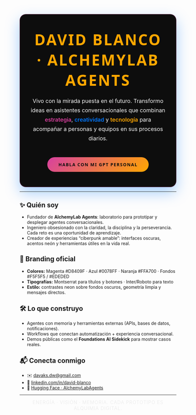 <div align="center" style="background:#0d0d0d; padding:48px 32px; border-radius:20px; border:1px solid rgba(216,64,159,0.4); box-shadow:0 18px 45px rgba(0,120,255,0.35);">
  <h1 style="margin:0; font-family:'Montserrat','Segoe UI',sans-serif; font-size:3rem; letter-spacing:0.08em; text-transform:uppercase; color:#FFA700;">
    David Blanco · AlchemyLab Agents
  </h1>
  <p style="margin-top:20px; max-width:720px; font-family:'Inter','Roboto',sans-serif; font-size:1.1rem; line-height:1.7; color:#F5F5F5;">
    Vivo con la mirada puesta en el futuro. Transformo ideas en asistentes conversacionales que combinan <span style="color:#D8409F; font-weight:600;">estrategia</span>, <span style="color:#0078FF; font-weight:600;">creatividad</span> y <span style="color:#FFA700; font-weight:600;">tecnología</span> para acompañar a personas y equipos en sus procesos diarios.
  </p>
  <a href="https://vokaflow-1-foundations.hf.space" style="display:inline-block; margin-top:28px; padding:14px 36px; background:linear-gradient(135deg,#D8409F 0%,#FFA700 100%); color:#0d0d0d; text-decoration:none; font-family:'Montserrat','Segoe UI',sans-serif; font-weight:700; border-radius:999px; letter-spacing:0.12em; text-transform:uppercase;">
    Habla con mi GPT personal
  </a>
</div>

---

## ✨ Quién soy
- Fundador de **AlchemyLab Agents**: laboratorio para prototipar y desplegar agentes conversacionales.
- Ingeniero obsesionado con la claridad, la disciplina y la perseverancia. Cada reto es una oportunidad de aprendizaje.
- Creador de experiencias “ciberpunk amable”: interfaces oscuras, acentos neón y herramientas útiles en la vida real.

## 🎨 Branding oficial
- **Colores:** Magenta #D8409F · Azul #0078FF · Naranja #FFA700 · Fondos #F5F5F5 / #EDEDED
- **Tipografías:** Montserrat para títulos y botones · Inter/Roboto para texto
- **Estilo:** contrastes neon sobre fondos oscuros, geometría limpia y mensajes directos.

## 🛠️ Lo que construyo
- Agentes con memoria y herramientas externas (APIs, bases de datos, notificaciones).
- Workflows que conectan automatización + experiencia conversacional.
- Demos públicas como el **Foundations AI Sidekick** para mostrar casos reales.

## 📬 Conecta conmigo
- ✉️ [davaks.dw@gmail.com](mailto:davaks.dw@gmail.com)
- 💼 [linkedin.com/in/david-blanco](https://www.linkedin.com/in/david-blanco)
- 🤖 [Hugging Face · AlchemyLabAgents](https://huggingface.co/alchemylabagents)

---

<div align="center" style="font-family:'Inter','Roboto',sans-serif; font-size:0.95rem; color:#EDEDED; letter-spacing:0.06em; text-transform:uppercase; margin-top:12px;">
  Energía · Visión · Memoria. Cada prototipo es alquimia digital.
</div>
